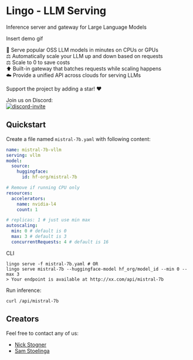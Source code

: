 # Lingo - LLM Serving

Inference server and gateway for Large Language Models

Insert demo gif

🚀 Serve popular OSS LLM models in minutes on CPUs or GPUs  
⚖️  Automatically scale your LLM up and down based on requests  
⚖️  Scale to 0 to save costs  
⬆️  Built-in gateway that batches requests while scaling happens  
☁️  Provide a unified API across clouds for serving LLMs  

Support the project by adding a star! ❤️

Join us on Discord:  
<a href="https://discord.gg/JeXhcmjZVm">
<img alt="discord-invite" src="https://dcbadge.vercel.app/api/server/JeXhcmjZVm?style=flat">
</a>

## Quickstart

Create a file named `mistral-7b.yaml` with following content:
```yaml
name: mistral-7b-vllm
serving: vllm
model:
  source:
    huggingface:
      id: hf-org/mistral-7b

# Remove if running CPU only
resources:
  accelerators:
    name: nvidia-l4
    count: 1

# replicas: 1 # just use min max
autoscaling:
  min: 0 # default is 0
  max: 3 # default is 3
  concurrentRequests: 4 # default is 16
```


CLI
```
lingo serve -f mistral-7b.yaml # OR
lingo serve mistral-7b --huggingface-model hf_org/model_id --min 0 --max 3
> Your endpoint is available at http://xx.com/api/mistral-7b
```

Run inference:
```
curl /api/mistral-7b
```

## Creators
Feel free to contact any of us:
* [Nick Stogner](https://www.linkedin.com/in/nstogner/)
* [Sam Stoelinga](https://www.linkedin.com/in/samstoelinga/)
